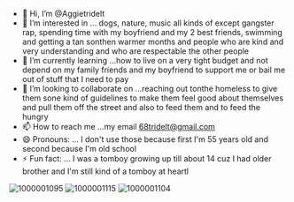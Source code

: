 - 👋 Hi, I’m @Aggietridelt
- 👀 I’m interested in ... dogs, nature, music all kinds of except gangster rap, spending time with my boyfriend and my 2 best friends, swimming and getting a tan sonthen warmer months and people who are kind and very understanding and who are respectable the other people
- 🌱 I’m currently learning ...how to live on a very tight budget and not depend on my family friends and my boyfriend to support me or bail me out of stuff that I need to pay
- 💞️ I’m looking to collaborate on ...reaching out tonthe homeless to give them sone kind of guidelines to make them feel good about themselves and pull them off the street and also to feed them and to feed the hungry
- 📫 How to reach me ...my email 68tridelt@gmail.com
- 😄 Pronouns: ... I don't use those because first I'm 55 years old and second because I'm old school
- ⚡ Fun fact: ... I was a tomboy growing up till about 14 cuz I had older brother and I'm still kind of a tomboy at heartl 

<!---
Aggietridelt/Aggietridelt is a ✨ special ✨ repository because its `README.md` (this file) appears on your GitHub profile.
You can click the Preview link to take a look at your changes.
--->
![1000001095](https://github.com/user-attachments/assets/4e96a401-26d3-4b1c-a5e9-8910112126c3)
![1000001115](https://github.com/user-attachments/assets/fe429776-b42b-4777-8430-7768df688e64)
![1000001104](https://github.com/user-attachments/assets/bd04dea8-0824-48a5-ab7f-8eb2fba95fd1)
